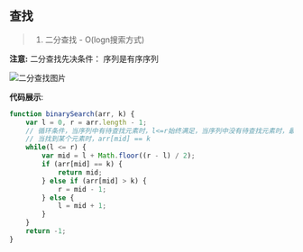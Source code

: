 ## 查找
> 1. 二分查找 - O(logn搜索方式)

**注意:** 
二分查找先决条件：
序列是有序序列

<img src = "./二分查找.jpg" alt="二分查找图片" title="二分查找">

**代码展示**:
```javascript
function binarySearch(arr, k) {
    var l = 0, r = arr.length - 1;
    // 循环条件，当序列中有待查找元素时，l<=r始终满足，当序列中没有待查找元素时，最终l > r，所以以l <= r作为循环条件
    // 当找到某个元素时，arr[mid] == k
    while(l <= r) {
        var mid = l + Math.floor((r - l) / 2);
        if (arr[mid] == k) {
            return mid;
        } else if (arr[mid] > k) {
            r = mid - 1;
        } else {
            l = mid + 1;
        }
    }   
    return -1;
}
```
